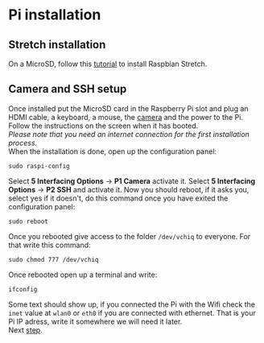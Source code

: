 # Pi installation

## Stretch installation

On a MicroSD, follow this [tutorial](https://www.raspberrypi.org/documentation/installation/installing-images/ "Raspbian Stretch installation tutorial") to install Raspbian Stretch.

## Camera and SSH setup

Once installed put the MicroSD card in the Raspberry Pi slot and plug an HDMI cable, a keyboard, a mouse, the [camera](https://thepihut.com/blogs/raspberry-pi-tutorials/16021420-how-to-install-use-the-raspberry-pi-camera "Camera installation tutorial") and the power to the Pi.  
Follow the instructions on the screen when it has booted.  
*Please note that you need an internet connection for the first installation process.*  
When the installation is done, open up the configuration panel:
```
sudo raspi-config
```
Select **5 Interfacing Options** -> **P1 Camera** activate it.
Select **5 Interfacing Options** -> **P2 SSH** and activate it.
Now you should reboot, if it asks you, select yes if it doesn't, do this command once you have exited the configuration panel:
```
sudo reboot
```
Once you rebooted give access to the folder `/dev/vchiq` to everyone. For that write this command:
```
sudo chmod 777 /dev/vchiq
```
Once rebooted open up a terminal and write:
```
ifconfig
```
Some text should show up, if you connected the Pi with the Wifi check the `inet` value at `wlan0` or `eth0` if you are connected with ethernet.
That is your Pi IP adress, write it somewhere we will need it later.  
Next [step](./MOVIDIUS.md "Movidius SDK installation").
